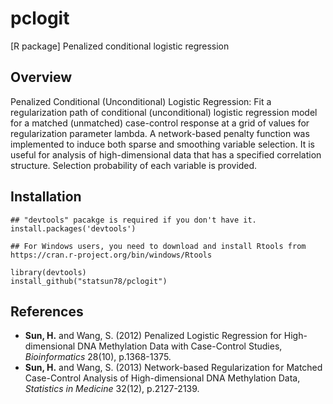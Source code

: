 # pclogit
[R package] Penalized conditional logistic regression

## Overview

Penalized Conditional (Unconditional) Logistic Regression: Fit a regularization path of conditional (unconditional) logistic regression model for a matched (unmatched) case-control response at a grid of values for regularization parameter lambda. A network-based penalty function was implemented to induce both sparse and smoothing variable selection. It is useful for analysis of high-dimensional data that has a specified correlation structure. Selection probability of each variable is provided.  

## Installation

```
## "devtools" pacakge is required if you don't have it.  
install.packages('devtools')

## For Windows users, you need to download and install Rtools from https://cran.r-project.org/bin/windows/Rtools

library(devtools)
install_github("statsun78/pclogit")
```

## References

* **Sun, H.** and Wang, S. (2012) Penalized Logistic Regression for High-dimensional DNA Methylation Data with Case-Control Studies, *Bioinformatics* 28(10), p.1368-1375.
* **Sun, H.** and Wang, S. (2013) Network-based Regularization for Matched Case-Control Analysis of High-dimensional DNA Methylation Data, *Statistics in Medicine* 32(12), p.2127-2139.
